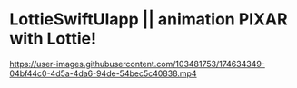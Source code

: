 # LottieSwiftUIapp || animation PIXAR with Lottie!

https://user-images.githubusercontent.com/103481753/174634349-04bf44c0-4d5a-4da6-94de-54bec5c40838.mp4

